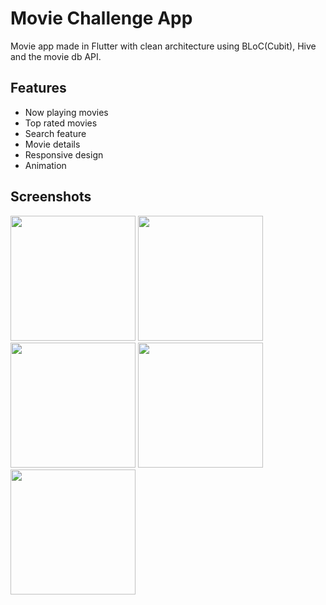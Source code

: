
# Movie Challenge App
Movie app made in Flutter with clean architecture using BLoC(Cubit), Hive and the movie db API.

## Features

- Now playing movies
- Top rated movies
- Search feature
- Movie details
- Responsive design
- Animation


## Screenshots

<p>
    <img src="https://github.com/Mahm0ud-Ahmed/movie_challenge/assets/58610163/9ab72070-1749-42ed-975c-516c52582afd" width="200" />
    <img src="https://github.com/Mahm0ud-Ahmed/movie_challenge/assets/58610163/150c09bf-a869-4bff-86d2-fbc2ceaad82c" width="200" />
    <img src="https://github.com/Mahm0ud-Ahmed/movie_challenge/assets/58610163/cbcc6285-6da1-4efb-b96c-128cd79b3195" width="200" />
    <img src="https://github.com/Mahm0ud-Ahmed/movie_challenge/assets/58610163/d655df33-9da0-48f9-88aa-37f4154a91ba" width="200" />
    <img src="https://github.com/Mahm0ud-Ahmed/movie_challenge/assets/58610163/066082ca-5fd0-4c7b-bd6e-bc643f840bf0" width="200" />
</p>
